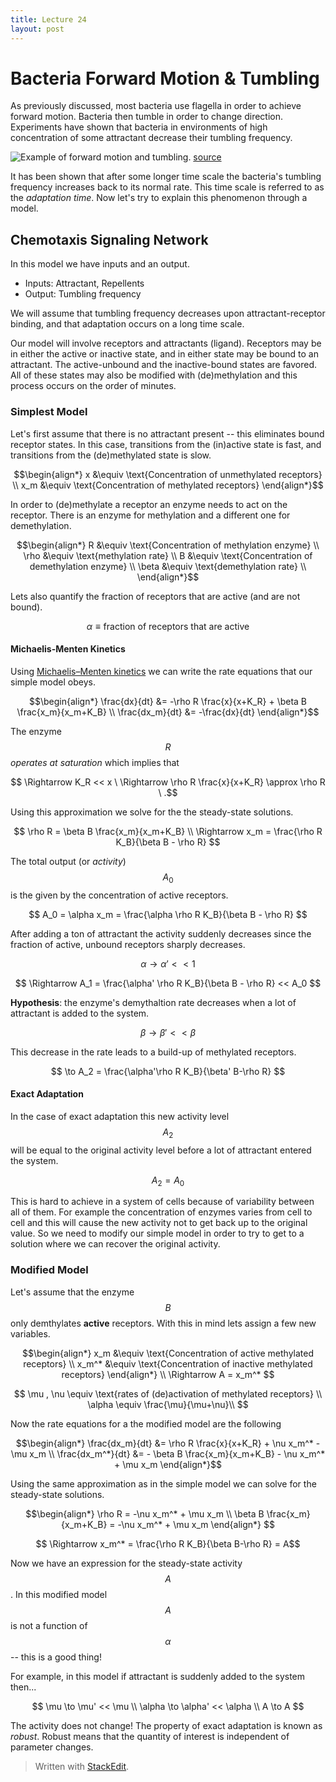 ```yaml
---
title: Lecture 24
layout: post
---
```


# Bacteria Forward Motion & Tumbling

As previously discussed, most bacteria use flagella in order to achieve forward motion. Bacteria then tumble in order to change direction. Experiments have shown that bacteria in environments of high concentration of some attractant decrease their tumbling frequency.

![Example of forward motion and tumbling.](https://uscigem2012.files.wordpress.com/2012/07/bacteria_one_flagella3.gif?w=960)
[source](http://2012.igem.org/Team:USC/Project1)

It has been shown that after some longer time scale the bacteria's tumbling frequency increases back to its normal rate. This time scale is referred to as the *adaptation time*. Now let's try to explain this phenomenon through a model.

## Chemotaxis Signaling Network

In this model we have inputs and an output.

- Inputs: Attractant, Repellents
- Output: Tumbling frequency

We will assume that tumbling frequency decreases upon attractant-receptor binding, and that adaptation occurs on a long time scale.

Our model will involve receptors and attractants (ligand). Receptors may be in either the active or inactive state, and in either state may be bound to an attractant. The active-unbound and the inactive-bound states are favored. All of these states may also be modified with (de)methylation and this process occurs on the order of minutes.

### Simplest Model

Let's first assume that there is no attractant present -- this eliminates bound receptor states. In this case, transitions from the (in)active state is fast, and transitions from the (de)methylated state is slow.

$$\begin{align*}
x &\equiv \text{Concentration of unmethylated receptors} \\
x_m &\equiv \text{Concentration of methylated receptors}
\end{align*}$$

In order to (de)methylate a receptor an enzyme needs to act on the receptor. There is an enzyme for methylation and a different one for demethylation.

$$\begin{align*}
R &\equiv \text{Concentration of methylation enzyme} \\
\rho &\equiv \text{methylation rate} \\
B &\equiv \text{Concentration of demethylation enzyme} \\
\beta &\equiv \text{demethylation rate} \\
\end{align*}$$

Lets also quantify the fraction of receptors that are active (and are not bound).

$$ \alpha \equiv \text{fraction of receptors that are active} $$

#### Michaelis-Menten Kinetics

Using [Michaelis–Menten kinetics](https://en.wikipedia.org/wiki/Michaelis%E2%80%93Menten_kinetics) we can write the rate equations that our simple model obeys.

$$\begin{align*}
\frac{dx}{dt} &= -\rho R \frac{x}{x+K_R} + \beta B \frac{x_m}{x_m+K_B} \\
\frac{dx_m}{dt} &= -\frac{dx}{dt}
\end{align*}$$

The enzyme $$R$$ *operates at saturation* which implies that

$$ \Rightarrow K_R << x  \  \Rightarrow \rho R  \frac{x}{x+K_R} \approx \rho R \ .$$

Using this approximation we solve for the the steady-state solutions.

$$
\rho R = \beta B \frac{x_m}{x_m+K_B}  \\  \Rightarrow x_m = \frac{\rho R K_B}{\beta B - \rho R}
$$

The total output (or *activity*) $$A_0$$ is the given by the concentration of active receptors.

$$ A_0 = \alpha x_m = \frac{\alpha \rho R K_B}{\beta B - \rho R} $$

After adding a ton of attractant the activity suddenly decreases since the fraction of active, unbound receptors sharply decreases.

$$ \alpha \to \alpha' << 1 $$

$$ \Rightarrow A_1 =  \frac{\alpha' \rho R K_B}{\beta B - \rho R} << A_0 $$

**Hypothesis**: the enzyme's demythaltion rate decreases when a lot of attractant is added to the system.

$$ \beta \to \beta' <<\beta $$

This decrease in the rate leads to a build-up of methylated receptors.

$$ \to A_2 = \frac{\alpha'\rho R K_B}{\beta' B-\rho R} $$

#### Exact Adaptation

In the case of exact adaptation this new activity level $$A_2$$ will be equal to the original activity level before a lot of attractant entered the system.

$$ A_2 = A_0 $$

This is hard to achieve in a system of cells because of variability between all of them. For example the concentration of enzymes varies from cell to cell and this will cause the new activity not to get back up to the original value. So we need to modify our simple model in order to try to get to a solution where we can recover the original activity.

### Modified Model

Let's assume that the enzyme $$B$$ only demthylates **active** receptors. With this in mind lets assign a few new variables.

$$\begin{align*}
x_m &\equiv \text{Concentration of active methylated receptors} \\
x_m^* &\equiv \text{Concentration of inactive methylated receptors} \end{align*} \\
\Rightarrow A = x_m^*
$$

$$
\mu , \nu \equiv \text{rates of (de)activation of methylated receptors} \\
\alpha \equiv \frac{\mu}{\mu+\nu}\\ 
$$

Now the rate equations for a the modified model are the following

$$\begin{align*}
\frac{dx_m}{dt} &=  \rho R \frac{x}{x+K_R} + \nu x_m^* - \mu x_m \\
 \frac{dx_m^*}{dt} &= - \beta B \frac{x_m}{x_m+K_B} - \nu x_m^* + \mu x_m
\end{align*}$$
 
 Using the same approximation as in the simple model we can solve for the steady-state solutions.

$$\begin{align*}
\rho R = -\nu x_m^* + \mu x_m \\
\beta B \frac{x_m}{x_m+K_B} = -\nu x_m^* + \mu x_m \end{align*}
$$

$$ \Rightarrow x_m^* = \frac{\rho R K_B}{\beta B-\rho R} = A$$

Now we have an expression for the steady-state activity $$A$$. In this modified model $$A$$ is not a function of $$\alpha$$ -- this is a good thing!

For example, in this model if attractant is suddenly added to the system then...

$$
\mu \to \mu' << \mu \\ \alpha \to \alpha' << \alpha \\
A \to A
$$

The activity does not change! The property of exact adaptation is known as *robust*. Robust means that the quantity of interest is independent of parameter changes.

> Written with [StackEdit](https://stackedit.io/).
